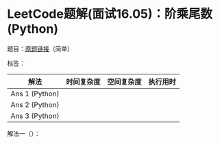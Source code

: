 # LeetCode题解(面试16.05)：阶乘尾数(Python)

题目：[原题链接](https://leetcode-cn.com/problems/factorial-zeros-lcci/)（简单）

标签：

| 解法           | 时间复杂度 | 空间复杂度 | 执行用时 |
| -------------- | ---------- | ---------- | -------- |
| Ans 1 (Python) |            |            |          |
| Ans 2 (Python) |            |            |          |
| Ans 3 (Python) |            |            |          |

解法一（）：

